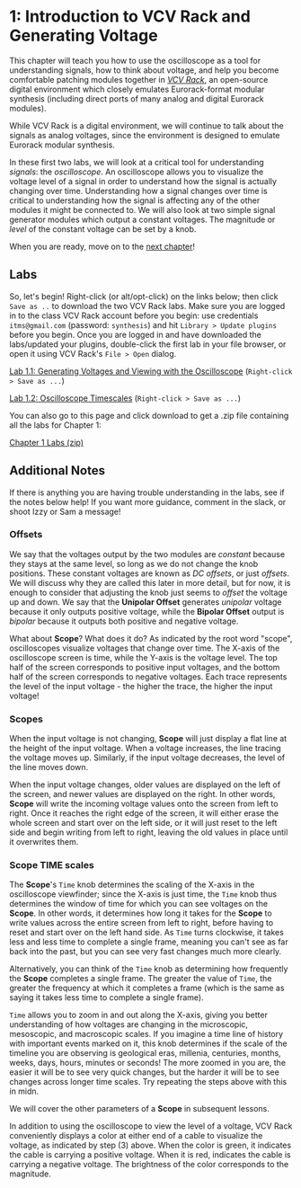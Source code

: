 # 1: Introduction to VCV Rack and Generating Voltage

This chapter will teach you how to use the oscilloscope as a tool for understanding signals, how to think about voltage, and help you become comfortable patching modules together in *[VCV Rack](https://vcvrack.com)*, an open-source digital environment which closely emulates Eurorack-format modular synthesis (including direct ports of many analog and digital Eurorack modules).  

While VCV Rack is a digital environment, we will continue to talk about the signals as analog voltages, since the environment is designed to emulate Eurorack modular synthesis.

In these first two labs, we will look at a critical tool for understanding *signals*: the *oscilloscope*.  An oscilloscope allows you to visualize the voltage level of a signal in order to understand how the signal is actually changing over time.  Understanding how a signal changes over time is critical to understanding how the signal is affecting any of the other modules it might be connected to.  We will also look at two simple signal generator modules which output a constant voltages.  The magnitude or *level* of the constant voltage can be set by a knob.

When you are ready, move on to the [next chapter](../Chapter-02/chapter02.md)!



## Labs

So, let's begin!  Right-click (or alt/opt-click) on the links below; then click `Save as ..` to download the two VCV Rack labs.  Make sure you are logged in to the class VCV Rack account before you begin: use credentials `itms@gmail.com` (password: `synthesis`) and hit `Library > Update plugins` before you begin.  Once you are logged in and have downloaded the labs/updated your plugins, double-click the first lab in your file browser, or open it using VCV Rack's `File > Open` dialog.  

[Lab 1.1: Generating Voltages and Viewing with the Oscilloscope](https://raw.githubusercontent.com/signal-flux/SFxPW-Intro-to-Modular-Synthesis/master/Chapter-03/patches/lab_1_1_annotated.vcv) (`Right-click > Save as ...`)

[Lab 1.2: Oscilloscope Timescales](https://raw.githubusercontent.com/signal-flux/SFxPW-Intro-to-Modular-Synthesis/master/Chapter-03/patches/lab_1_2_annotated.vcv) (`Right-click > Save as ...`)

You can also go to this page and click download to get a .zip file containing all the labs for Chapter 1:

[Chapter 1 Labs (zip)](./patches/ch01_vcv_labs.zip)

## Additional Notes

If there is anything you are having trouble understanding in the labs, see if the notes below help! If you want more guidance, comment in the slack, or shoot Izzy or Sam a message!

### Offsets

We say that the voltages output by the two modules are *constant* because they stays at the same level, so long as we do not change the knob positions. These constant voltages are known as *DC offsets*, or just *offsets*.  We will discuss why they are called this later in more detail, but for now, it is enough to consider that adjusting the knob just seems to *offset* the voltage up and down. We say that the **Unipolar Offset** generates *unipolar* voltage because it only outputs positive voltage, while the **Bipolar Offset** output is *bipolar* because it outputs both positive and negative voltage.

What about **Scope**? What does it do? As indicated by the root word "scope", oscilloscopes visualize voltages that change over time.  The X-axis of the oscilloscope screen is time, while the Y-axis is the voltage level.  The top half of the screen corresponds to positive input voltages, and the bottom half of the screen corresponds to negative voltages.  Each trace represents the level of the input voltage - the higher the trace, the higher the input voltage!

### Scopes

When the input voltage is not changing, **Scope** will just display a flat line at the height of the input voltage.  When a voltage increases, the line tracing the voltage moves up.  Similarly, if the input voltage decreases, the level of the line moves down.

When the input voltage changes, older values are displayed on the left of the screen, and newer values are displayed on the right.  In other words, **Scope** will write the incoming voltage values onto the screen from left to right.  Once it reaches the right edge of the screen, it will either erase the whole screen and start over on the left side, or it will just reset to the left side and begin writing from left to right, leaving the old values in place until it overwrites them.

### Scope TIME scales

The **Scope**'s `Time` knob determines the scaling of the X-axis in the oscilloscope viewfinder; since the X-axis is just time, the `Time` knob thus determines the window of time for which you can see voltages on the **Scope**.  In other words, it determines how long it takes for the **Scope** to write values across the entire screen from left to right, before having to reset and start over on the left hand side.  As `Time` turns clockwise, it takes less and less time to complete a single frame, meaning you can't see as far back into the past, but you can see very fast changes much more clearly.

Alternatively, you can think of the `Time` knob as determining how frequently the **Scope** completes a single frame.  The greater the value of `Time`, the greater the frequency at which it completes a frame (which is the same as saying it takes less time to complete a single frame).  

`Time` allows you to zoom in and out along the X-axis, giving you better understanding of how voltages are changing in the microscopic, mesoscopic, and macroscopic scales.  If you imagine a time line of history with important events marked on it, this knob determines if the scale of the timeline you are observing is geological eras, millenia, centuries, months, weeks, days, hours, minutes or seconds!  The more zoomed in you are, the easier it will be to see very quick changes, but the harder it will be to see changes across longer time scales. Try repeating the steps above with this in midn.

We will cover the other parameters of a **Scope** in subsequent lessons.

In addition to using the oscilloscope to view the level of a voltage, VCV Rack conveniently displays a color at either end of a cable to visualize the voltage, as indicated by step (3) above.  When the color is green, it indicates the cable is carrying a positive voltage.  When it is red, indicates the cable is carrying a negative voltage.  The brightness of the color corresponds to the magnitude.

